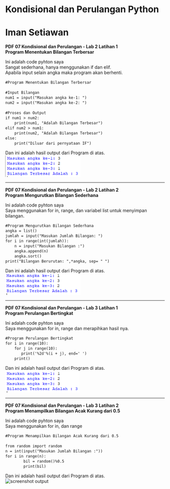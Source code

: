 # Kondisional dan Perulangan Python
# Iman Setiawan

**PDF 07 Kondisional dan Perulangan - Lab 2 Latihan 1**\
**Program Menentukan Bilangan Terbersar**

Ini adalah code pyhton saya\
Sangat sederhana, hanya menggunakan if dan elif.\
Apabila input selain angka maka program akan berhenti.

~~~
#Program Menentukan Bilangan Terbersar

#Input Bilangan
num1 = input("Masukan angka ke-1: ")
num2 = input("Masukan angka ke-2: ")

#Proses dan Output
if num1 > num2:
    print(num1, "Adalah Bilangan Terbesar")
elif num2 > num1:
    print(num2, "Adalah Bilangan Terbesar")
else:
    print("Diluar dari pernyataan IF")

~~~

Dan ini adalah hasil output dari Program di atas.\
![screenshot output](screenshot/ss1.png)

--------------------------------------------------------------

**PDF 07 Kondisional dan Perulangan - Lab 2 Latihan 2**\
**Program Mengurutkan Bilangan Sederhana**

Ini adalah code pyhton saya\
Saya menggunakan for in, range, dan variabel list untuk menyimpan bilangan.

~~~
#Program Mengurutkan Bilangan Sederhana
angka = list()
jumlah = input("Masukan Jumlah Bilangan: ")
for i in range(int(jumlah)):
    n = input("Masukan Bilangan :")
    angka.append(n)
    angka.sort()
print("Bilangan Berurutan: ",*angka, sep= " ")
~~~

Dan ini adalah hasil output dari Program di atas.\
![screenshot output](screenshot/ss2.png)

--------------------------------------------------------------

**PDF 07 Kondisional dan Perulangan - Lab 3 Latihan 1**\
**Program Perulangan Bertingkat**

Ini adalah code pyhton saya\
Saya menggunakan for in, range dan merapihkan hasil nya.

~~~
#Program Perulangan Bertingkat
for i in range(10):
    for j in range(10):
       print('%2d'%(i + j), end=' ')
    print()
~~~

Dan ini adalah hasil output dari Program di atas.\
![screenshot output](screenshot/ss3.png)

--------------------------------------------------------------

**PDF 07 Kondisional dan Perulangan - Lab 3 Latihan 2**\
**Program Menampilkan Bilangan Acak Kurang dari 0.5**

Ini adalah code pyhton saya\
Saya menggunakan for in, dan range

~~~
#Program Menampilkan Bilangan Acak Kurang dari 0.5

from random import random
n = int(input("Masukan Jumlah Bilangan :"))
for i in range(n):
        bil = random()%0.5
        print(bil)
~~~

Dan ini adalah hasil output dari Program di atas.\
![screenshot output](screenshot/ss4.png)